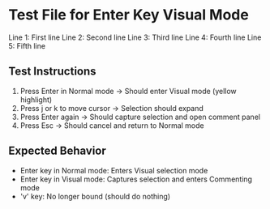 # Test File for Enter Key Visual Mode

Line 1: First line
Line 2: Second line
Line 3: Third line
Line 4: Fourth line
Line 5: Fifth line

## Test Instructions

1. Press Enter in Normal mode → Should enter Visual mode (yellow highlight)
2. Press j or k to move cursor → Selection should expand
3. Press Enter again → Should capture selection and open comment panel
4. Press Esc → Should cancel and return to Normal mode

## Expected Behavior

- Enter key in Normal mode: Enters Visual selection mode
- Enter key in Visual mode: Captures selection and enters Commenting mode
- 'v' key: No longer bound (should do nothing)
